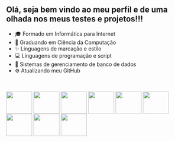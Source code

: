 ## Olá, seja bem vindo ao meu perfil e de uma olhada nos meus testes e projetos!!!
- 🎓 Formado em Informática para Internet
- 🚀 Graduando em Ciência da Computação
- ✨ Linguagens de marcação e estilo
- 💻 Linguagens de programação e script
- 🎲 Sistemas de gerenciamento de banco de dados
- ⚙  Atualizando meu GitHub

<br>
<br>

<div>                       
            <img align="center" height="60" width="70" src="https://cdn.jsdelivr.net/gh/devicons/devicon@latest/icons/html5/html5-plain.svg" />                     
            <img align="center" height="60" width="70" src="https://cdn.jsdelivr.net/gh/devicons/devicon@latest/icons/css3/css3-plain.svg" />            
            <img align="center" height="60" width="70" src="https://cdn.jsdelivr.net/gh/devicons/devicon@latest/icons/c/c-plain.svg" />
            <img align="center" height="60" width="70" src="https://cdn.jsdelivr.net/gh/devicons/devicon@latest/icons/java/java-original.svg" />          
            <img align="center" height="60" width="70" src="https://cdn.jsdelivr.net/gh/devicons/devicon@latest/icons/javascript/javascript-plain.svg" />  
            <img align="center" height="60" width="70" src="https://cdn.jsdelivr.net/gh/devicons/devicon@latest/icons/php/php-original.svg" />  
            <img align="center" height="60" width="70" src="https://cdn.jsdelivr.net/gh/devicons/devicon@latest/icons/python/python-original.svg" />  
            <img align="center" height="60" width="70" src="https://cdn.jsdelivr.net/gh/devicons/devicon@latest/icons/mysql/mysql-original.svg" />  
            <img align="center" height="60" width="70" src="https://cdn.jsdelivr.net/gh/devicons/devicon@latest/icons/postgresql/postgresql-original.svg" />          
</div>    
